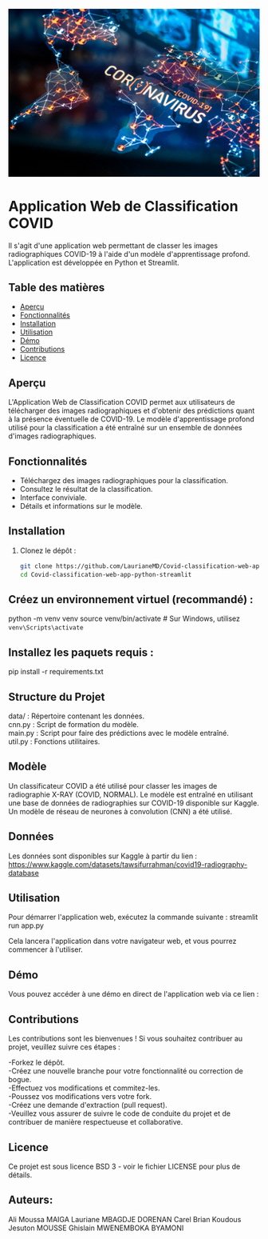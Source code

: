 ![COVID](image.png)
# Application Web de Classification COVID

Il s'agit d'une application web permettant de classer les images radiographiques COVID-19 à l'aide d'un modèle d'apprentissage profond. L'application est développée en Python et Streamlit.

## Table des matières

- [Aperçu](#apercu)
- [Fonctionnalités](#fonctionnalites)
- [Installation](#installation)
- [Utilisation](#utilisation)
- [Démo](#demo)
- [Contributions](#contributions)
- [Licence](#licence)

## Aperçu

L'Application Web de Classification COVID permet aux utilisateurs de télécharger des images radiographiques et d'obtenir des prédictions quant à la présence éventuelle de COVID-19. Le modèle d'apprentissage profond utilisé pour la classification a été entraîné sur un ensemble de données d'images radiographiques.

## Fonctionnalités

- Téléchargez des images radiographiques pour la classification.
- Consultez le résultat de la classification.
- Interface conviviale.
- Détails et informations sur le modèle.

## Installation

1. Clonez le dépôt :

   ```bash
   git clone https://github.com/LaurianeMD/Covid-classification-web-app-python-streamlit.git
   cd Covid-classification-web-app-python-streamlit


## Créez un environnement virtuel (recommandé) :
python -m venv venv
source venv/bin/activate  # Sur Windows, utilisez `venv\Scripts\activate`

## Installez les paquets requis :
pip install -r requirements.txt

## Structure du Projet
data/ : Répertoire contenant les données.<br>
cnn.py : Script de formation du modèle.<br>
main.py : Script pour faire des prédictions avec le modèle entraîné.<br>
util.py : Fonctions utilitaires.<br>

## Modèle
Un classificateur COVID a été utilisé pour classer les images de radiographie X-RAY (COVID, NORMAL). Le modèle est entraîné en utilisant une base de données de radiographies sur COVID-19 disponible sur Kaggle. Un modèle de réseau de neurones à convolution (CNN) a été utilisé.

## Données
Les données sont disponibles sur Kaggle à partir du lien : https://www.kaggle.com/datasets/tawsifurrahman/covid19-radiography-database

## Utilisation
Pour démarrer l'application web, exécutez la commande suivante :
streamlit run app.py

Cela lancera l'application dans votre navigateur web, et vous pourrez commencer à l'utiliser.

## Démo
Vous pouvez accéder à une démo en direct de l'application web via ce lien :

## Contributions
Les contributions sont les bienvenues ! Si vous souhaitez contribuer au projet, veuillez suivre ces étapes :

-Forkez le dépôt.<br>
-Créez une nouvelle branche pour votre fonctionnalité ou correction de bogue.<br>
-Effectuez vos modifications et commitez-les.<br>
-Poussez vos modifications vers votre fork.<br>
-Créez une demande d'extraction (pull request).<br>
-Veuillez vous assurer de suivre le code de conduite du projet et de contribuer de manière respectueuse et collaborative.<br>

## Licence
Ce projet est sous licence BSD 3 - voir le fichier LICENSE pour plus de détails.


## Auteurs: 
Ali Moussa MAIGA
Lauriane MBAGDJE DORENAN
Carel Brian Koudous Jesuton	MOUSSE
Ghislain MWENEMBOKA BYAMONI




